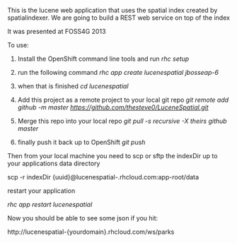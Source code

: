This is the lucene web application that uses the spatial index created by spatialindexer. We are going to build a REST web service on top of the index

It was presented at FOSS4G 2013

To use:

1. Install the OpenShift command line tools and run *rhc setup*

2. run the following command *rhc app create lucenespatial jbosseap-6*

3. when that is finished *cd lucenespatial*

4. Add this project as a remote project to your local git repo *git remote add github -m master https://github.com/thesteve0/LuceneSpatial.git*

5. Merge this repo into your local repo *git pull -s recursive -X theirs github master*

6. finally push it back up to OpenShift *git push*

Then from your local machine you need to scp or sftp the indexDir up to your applications data directory

scp -r indexDir {uuid}@lucenespatial-<yourdomain>.rhcloud.com:app-root/data

restart your application

*rhc app restart lucenespatial*

Now you should be able to see some json if you hit:

http://lucenespatial-{yourdomain}.rhcloud.com/ws/parks



